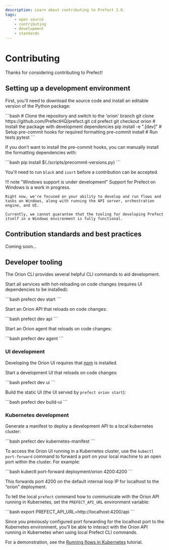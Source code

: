 ```yaml
---
description: Learn about contributing to Prefect 2.0.
tags:
    - open source
    - contributing
    - development
    - standards
---
```


# Contributing

Thanks for considering contributing to Prefect!

## Setting up a development environment

First, you'll need to download the source code and install an editable version of the Python package:

<div class="terminal">
```bash
# Clone the repository and switch to the 'orion' branch
git clone https://github.com/PrefectHQ/prefect.git
cd prefect
git checkout orion
# Install the package with development dependencies
pip install -e ".[dev]"
# Setup pre-commit hooks for required formatting
pre-commit install
# Run tests
pytest
```
</div>

If you don't want to install the pre-commit hooks, you can manually install the formatting dependencies with:

<div class="terminal">
```bash
pip install $(./scripts/precommit-versions.py)
```
</div>

You'll need to run `black` and `isort` before a contribution can be accepted.

!!! note "Windows support is under development"
    Support for Prefect on Windows is a work in progress.

    Right now, we're focused on your ability to develop and run flows and tasks on Windows, along with running the API server, orchestration engine, and UI.

    Currently, we cannot guarantee that the tooling for developing Prefect itself in a Windows environment is fully functional.

## Contribution standards and best practices

Coming soon...

## Developer tooling

The Orion CLI provides several helpful CLI commands to aid development.

Start all services with hot-reloading on code changes (requires UI dependencies to be installed):

<div class="terminal">
```bash
prefect dev start
```
</div>

Start an Orion API that reloads on code changes:

<div class="terminal">
```bash
prefect dev api
```
</div>

Start an Orion agent that reloads on code changes:

<div class="terminal">
```bash
prefect dev agent
```
</div>

### UI development

Developing the Orion UI requires that [npm](https://github.com/npm/cli) is installed.

Start a development UI that reloads on code changes:

<div class="terminal">
```bash
prefect dev ui
```
</div>

Build the static UI (the UI served by `prefect orion start`):

<div class="terminal">
```bash
prefect dev build-ui
```
</div>

### Kubernetes development

Generate a manifest to deploy a development API to a local kubernetes cluster:

<div class="terminal">
```bash
prefect dev kubernetes-manifest
```
</div>

To access the Orion UI running in a Kubernetes cluster, use the `kubectl port-forward` command to forward a port on your local machine to an open port within the cluster. For example:

<div class="terminal">
```bash
kubectl port-forward deployment/orion 4200:4200
```
</div>

This forwards port 4200 on the default internal loop IP for localhost to the “orion” deployment.

To tell the local `prefect` command how to communicate with the Orion API running in Kubernetes, set the `PREFECT_API_URL` environment variable:

<div class="terminal">
```bash
export PREFECT_API_URL=http://localhost:4200/api
```
</div>

Since you previously configured port forwarding for the localhost port to the Kubernetes environment, you’ll be able to interact with the Orion API running in Kubernetes when using local Prefect CLI commands.

For a demonstration, see the [Running flows in Kubernetes](/tutorials/kubernetes-flow-runner/) tutorial.
